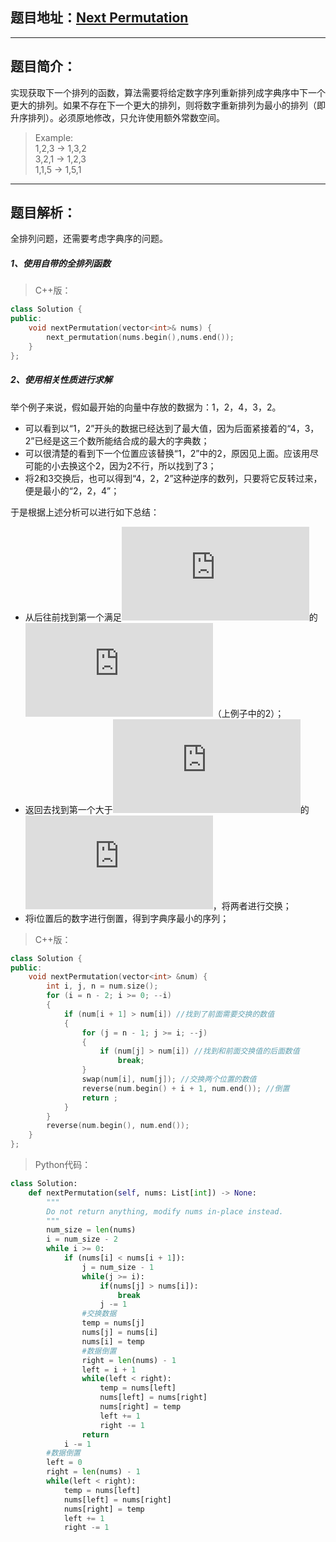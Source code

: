 ## 题目地址：[Next Permutation](https://leetcode.com/problems/next-permutation/)
---
## 题目简介：
实现获取下一个排列的函数，算法需要将给定数字序列重新排列成字典序中下一个更大的排列。如果不存在下一个更大的排列，则将数字重新排列为最小的排列（即升序排列）。必须原地修改，只允许使用额外常数空间。     
> Example:  
> 1,2,3 → 1,3,2  
> 3,2,1 → 1,2,3    
> 1,1,5 → 1,5,1    

---
## 题目解析：   
全排列问题，还需要考虑字典序的问题。     
##### 1、使用自带的全排列函数   

>C++版：
```c++
class Solution {
public:
    void nextPermutation(vector<int>& nums) {
        next_permutation(nums.begin(),nums.end());
    }
};
```
##### 2、使用相关性质进行求解     
举个例子来说，假如最开始的向量中存放的数据为：1，2，4，3，2。    
+ 可以看到以“1，2”开头的数据已经达到了最大值，因为后面紧接着的“4，3，2”已经是这三个数所能结合成的最大的字典数；   
+ 可以很清楚的看到下一个位置应该替换“1，2”中的2，原因见上面。应该用尽可能的小去换这个2，因为2不行，所以找到了3；  
+ 将2和3交换后，也可以得到“4，2，2”这种逆序的数列，只要将它反转过来，便是最小的“2，2，4”；    

于是根据上述分析可以进行如下总结：
+ 从后往前找到第一个满足![l1](https://private.codecogs.com/gif.latex?x_%7Bi%7D%3Cx_%7Bi&plus;1%7D)的![l](https://private.codecogs.com/gif.latex?x_%7Bi%7D)（上例子中的2）；   
+ 返回去找到第一个大于![x_{i}](https://private.codecogs.com/gif.latex?x_%7Bi%7D)的![x_{j}](https://private.codecogs.com/gif.latex?x_%7Bj%7D)，将两者进行交换；   
+ 将i位置后的数字进行倒置，得到字典序最小的序列；   
   
> C++版：

```c++
class Solution {
public:
    void nextPermutation(vector<int> &num) {
        int i, j, n = num.size();
        for (i = n - 2; i >= 0; --i) 
        {
            if (num[i + 1] > num[i]) //找到了前面需要交换的数值
            {
                for (j = n - 1; j >= i; --j) 
                {
                    if (num[j] > num[i]) //找到和前面交换值的后面数值
                        break;
                }
                swap(num[i], num[j]); //交换两个位置的数值
                reverse(num.begin() + i + 1, num.end()); //倒置
                return ;
            }
        }
        reverse(num.begin(), num.end());
    }
};
```
> Python代码：
```python
class Solution:
    def nextPermutation(self, nums: List[int]) -> None:
        """
        Do not return anything, modify nums in-place instead.
        """
        num_size = len(nums)
        i = num_size - 2
        while i >= 0:
            if (nums[i] < nums[i + 1]):
                j = num_size - 1
                while(j >= i):
                    if(nums[j] > nums[i]):
                        break
                    j -= 1
                #交换数据
                temp = nums[j]
                nums[j] = nums[i]
                nums[i] = temp
                #数据倒置
                right = len(nums) - 1
                left = i + 1
                while(left < right):
                    temp = nums[left]
                    nums[left] = nums[right]
                    nums[right] = temp
                    left += 1
                    right -= 1
                return 
            i -= 1
        #数据倒置
        left = 0
        right = len(nums) - 1
        while(left < right):
            temp = nums[left]
            nums[left] = nums[right]
            nums[right] = temp
            left += 1
            right -= 1
```
